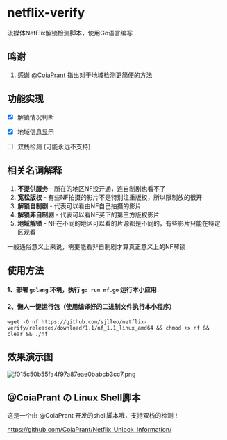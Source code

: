 # netflix-verify

流媒体NetFlix解锁检测脚本，使用Go语言编写

## 鸣谢

1. 感谢 [@CoiaPrant](https://github.com/CoiaPrant) 指出对于地域检测更简便的方法

## 功能实现

- [X] 解锁情况判断
- [X] 地域信息显示
- [ ] 双栈检测 (可能永远不支持)


## 相关名词解释

1. **不提供服务** - 所在的地区NF没开通，连自制剧也看不了
2. **宽松版权** - 有些NF拍摄的影片不是特别注重版权，所以限制放的很开
3. **解锁自制剧** - 代表可以看由NF自己拍摄的影片
4. **解锁非自制剧** - 代表可以看NF买下的第三方版权影片
5. **地域解锁** - NF在不同的地区可以看的片源都是不同的，有些影片只能在特定区观看

一般通俗意义上来说，需要能看非自制剧才算真正意义上的NF解锁

## 使用方法
#### 1、部署 `golang` 环境，执行 `go run nf.go` 运行本小应用

#### 2、懒人一键运行包（使用编译好的二进制文件执行本小程序）

`wget -O nf https://github.com/sjlleo/netflix-verify/releases/download/1.1/nf_1.1_linux_amd64 && chmod +x nf && clear && ./nf`

## 效果演示图

![f015c50b55fa4f97a87eae0babcb3cc7.png](https://img.leo.moe/images/2021/02/25/f015c50b55fa4f97a87eae0babcb3cc7.png)

## @CoiaPrant の Linux Shell脚本

这是一个由 @CoiaPrant 开发的shell脚本哦，支持双栈的检测！

https://github.com/CoiaPrant/Netflix_Unlock_Information/

